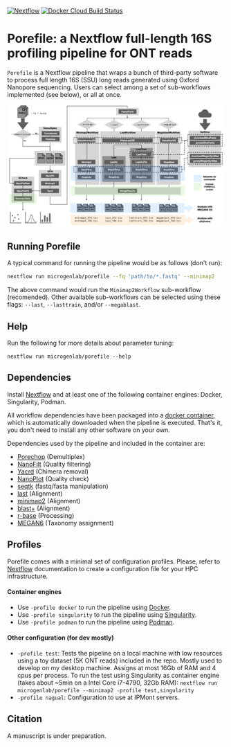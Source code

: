 [![Nextflow](https://img.shields.io/badge/Nextflow-20.01.0-brightgreen)](https://www.nextflow.io/)
[![Docker Cloud Build Status](https://img.shields.io/docker/cloud/build/iferres/porefile)](https://hub.docker.com/repository/docker/iferres/porefile/general)

# Porefile: a Nextflow full-length 16S profiling pipeline for ONT reads
`Porefile` is a Nextflow pipeline that wraps a bunch of third-party software to process full length 16S (SSU) long reads generated using Oxford Nanopore sequencing. Users can select among a set of sub-workflows implemented (see below), or all at once.

![Porefile Scheme](./docs/images/scheme.png)

## Running Porefile
A typical command for running the pipeline would be as follows (don't run):
```sh
nextflow run microgenlab/porefile --fq 'path/to/*.fastq' --minimap2
```
The above command would run the `Minimap2Workflow` sub-workflow (recomended). Other available sub-workflows can be selected using these flags: `--last`, `--lasttrain`, and/or `--megablast`.

## Help
Run the following for more details about parameter tuning:
```
nextflow run microgenlab/porefile --help
```

## Dependencies
Install [Nextflow](https://www.nextflow.io/) and at least one of the following container engines: Docker, Singularity, Podman.

All workflow dependencies have been packaged into a [docker container](https://hub.docker.com/repository/docker/iferres/porefile), which is automatically downloaded when the pipeline is executed. That's it, you don't need to install any other software on your own.

Dependencies used by the pipeline and included in the container are:
 * [Porechop](https://github.com/rrwick/Porechop) (Demultiplex)
 * [NanoFilt](https://github.com/wdecoster/nanofilt/) (Quality filtering)
 * [Yacrd](https://github.com/natir/yacrd) (Chimera removal)
 * [NanoPlot](https://github.com/wdecoster/NanoPlot) (Quality check)
 * [seqtk](https://github.com/lh3/seqtk) (fastq/fasta manipulation)
 * [last](http://last.cbrc.jp/doc/last.html) (Alignment)
 * [minimap2](https://github.com/lh3/minimap2) (Alignment)
 * [blast+](https://blast.ncbi.nlm.nih.gov/Blast.cgi?PAGE_TYPE=BlastDocs&DOC_TYPE=Download) (Alignment)
 * [r-base](https://www.r-project.org/) (Processing)
 * [MEGAN6](https://software-ab.informatik.uni-tuebingen.de/download/megan6/welcome.html) (Taxonomy assignment)

## Profiles
Porefile comes with a minimal set of configuration profiles. Please, refer to [Nextflow](https://www.nextflow.io/) documentation to create a configuration file for your HPC infrastructure.

#### Container engines
 * Use `-profile docker` to run the pipeline using [Docker](https://www.docker.com/). 
 * Use `-profile singularity` to run the pipeline using [Singularity](https://sylabs.io/). 
 * Use `-profile podman` to run the pipeline using [Podman](https://podman.io/). 

 #### Other configuration (for dev mostly)
  * `-profile test`: Tests the pipeline on a local machine with low resources using a toy dataset (5K ONT reads) included in the repo. Mostly used to develop on my desktop machine. Assigns at most 16Gb of RAM and 4 cpus per process. To run the test using Singularity as container engine (takes about ~5min on a Intel Core i7-4790, 32Gb RAM):
  `nextflow run microgenlab/porefile --minimap2 -profile test,singularity`
  * `-profile nagual`: Configuration to use at IPMont servers.

## Citation
A manuscript is under preparation.

